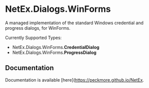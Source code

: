 # NetEx.Dialogs.WinForms

A managed implementation of the standard Windows credential and progress dialogs, for WinForms.

Currently Supported Types:
- NetEx.Dialogs.WinForms.**CredentialDialog**
- NetEx.Dialogs.WinForms.**ProgressDialog**

## Documentation

Documentation is available [here](https://peckmore.github.io/NetEx.